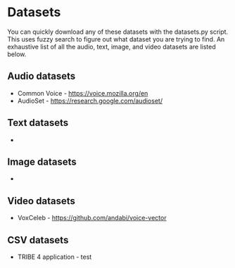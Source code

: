 # Datasets

You can quickly download any of these datasets with the datasets.py script. This uses fuzzy search to figure out what dataset you are trying to find. An exhaustive list of all the audio, text, image, and video datasets are listed below.

## Audio datasets 
* Common Voice - https://voice.mozilla.org/en
* AudioSet - https://research.google.com/audioset/

## Text datasets
* 

## Image datasets
* 

## Video datasets
* VoxCeleb - https://github.com/andabi/voice-vector

## CSV datasets 
* TRIBE 4 application - test 
